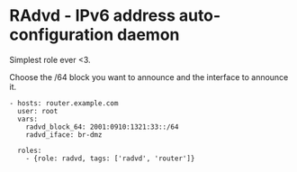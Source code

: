 RAdvd - IPv6 address auto-configuration daemon
==============================================

Simplest role ever <3.

Choose the /64 block you want to announce and the interface to announce it.

    - hosts: router.example.com
      user: root
      vars:
        radvd_block_64: 2001:0910:1321:33::/64
        radvd_iface: br-dmz

      roles:
        - {role: radvd, tags: ['radvd', 'router']}
